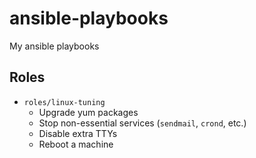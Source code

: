 # ansible-playbooks

My ansible playbooks

## Roles

- `roles/linux-tuning`
  - Upgrade yum packages
  - Stop non-essential services (`sendmail`, `crond`, etc.)
  - Disable extra TTYs
  - Reboot a machine
